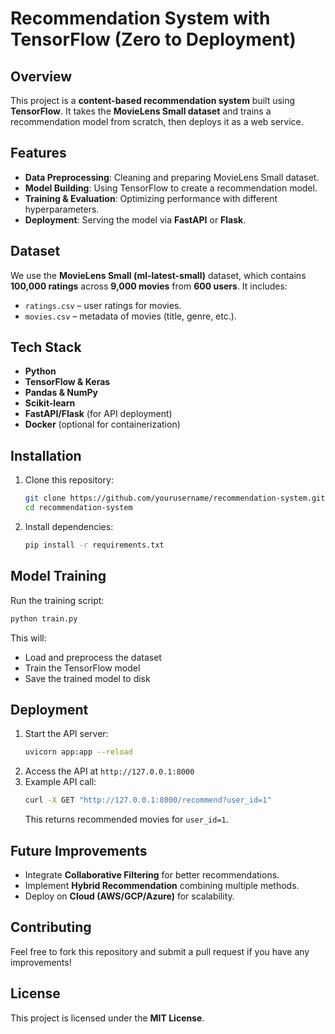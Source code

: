 # Recommendation System with TensorFlow (Zero to Deployment)

## Overview
This project is a **content-based recommendation system** built using **TensorFlow**. It takes the **MovieLens Small dataset** and trains a recommendation model from scratch, then deploys it as a web service.

## Features
- **Data Preprocessing**: Cleaning and preparing MovieLens Small dataset.
- **Model Building**: Using TensorFlow to create a recommendation model.
- **Training & Evaluation**: Optimizing performance with different hyperparameters.
- **Deployment**: Serving the model via **FastAPI** or **Flask**.

## Dataset
We use the **MovieLens Small (ml-latest-small)** dataset, which contains **100,000 ratings** across **9,000 movies** from **600 users**. It includes:
- `ratings.csv` – user ratings for movies.
- `movies.csv` – metadata of movies (title, genre, etc.).

## Tech Stack
- **Python**
- **TensorFlow & Keras**
- **Pandas & NumPy**
- **Scikit-learn**
- **FastAPI/Flask** (for API deployment)
- **Docker** (optional for containerization)

## Installation
1. Clone this repository:
   ```bash
   git clone https://github.com/yourusername/recommendation-system.git
   cd recommendation-system
   ```
2. Install dependencies:
   ```bash
   pip install -r requirements.txt
   ```

## Model Training
Run the training script:
```bash
python train.py
```
This will:
- Load and preprocess the dataset
- Train the TensorFlow model
- Save the trained model to disk

## Deployment
1. Start the API server:
   ```bash
   uvicorn app:app --reload
   ```
2. Access the API at `http://127.0.0.1:8000`
3. Example API call:
   ```bash
   curl -X GET "http://127.0.0.1:8000/recommend?user_id=1"
   ```
   This returns recommended movies for `user_id=1`.

## Future Improvements
- Integrate **Collaborative Filtering** for better recommendations.
- Implement **Hybrid Recommendation** combining multiple methods.
- Deploy on **Cloud (AWS/GCP/Azure)** for scalability.

## Contributing
Feel free to fork this repository and submit a pull request if you have any improvements!

## License
This project is licensed under the **MIT License**.

